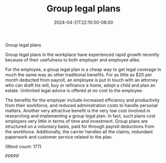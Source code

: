 ﻿---
title: "Group legal plans"
date: 2024-04-21T22:10:50-08:00
description: "Pre-Paid Legal Tips for Web Success"
featured_image: "/images/Pre-Paid Legal.jpg"
tags: ["Pre Paid Legal"]
---

Group legal plans

Group legal plans in the workplace have experienced rapid growth recently 
because of their usefulness to both employer and employee alike.

For the employee, a group legal plan is a cheap way to get legal coverage 
in much the same way as other traditional benefits. For as little as $20 
per month deducted from payroll, an employee is put in touch with an 
attorney who can draft his will, buy or refinance a home, adopt a child 
and plan an estate. Unlimited legal advice is offered at no cost to the 
employee. 

The benefits for the employer include increased efficiency and 
productivity from their workforce, and reduced administration costs to 
handle personal matters. Another very attractive benefit is the very low 
cost involved in researching and implementing a group legal plan. In fact, 
such plans cost employers very little in terms of time and investment. 
Group plans are structured on a voluntary basis, paid for through payroll 
deductions from the workforce. Additionally, the carrier handles all the 
claims, redundant paperwork and customer service related to the plan. 

(Word count: 177)

PPPPP

